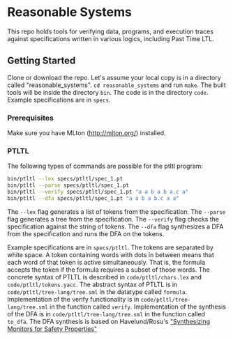 # Reasonable Systems 

This repo holds tools for verifying data, programs, and execution traces 
against specifications written in various logics, including Past Time LTL.

## Getting Started
Clone or download the repo.  Let's assume your local copy is in a directory called "reasonable_systems".  `cd reasonable_systems` and run `make`.  The built tools will be inside the directory `bin`.  The code is in the directory `code`.  Example specifications are in `specs`.

### Prerequisites
Make sure you have MLton (http://mlton.org/) installed.


### PTLTL
The following types of commands are possible for the ptltl program:
```bash
bin/ptltl --lex specs/ptltl/spec_1.pt
bin/ptltl --parse specs/ptltl/spec_1.pt
bin/ptltl --verify specs/ptltl/spec_1.pt "a a b a b a.c a"
bin/ptltl --dfa specs/ptltl/spec_1.pt "a a b a b.c a a"
```

The `--lex` flag generates a list of tokens from the specification.
The `--parse` flag generates a tree from the specification.
The `--verify` flag checks the specification against the string of tokens.
The `--dfa` flag synthesizes a DFA from the specification and runs the DFA on the tokens.

Example specifications are in `specs/ptltl`.  The tokens are separated by white space.  A token containing words with dots in between means that each word of that token is active simultaneously.  That is, the formula accepts the token if the formula requires a subset of those words.
The concrete syntax of PTLTL is described in `code/ptltl/chars.lex` and `code/ptltl/tokens.yacc`.
The abstract syntax of PTLTL is in  `code/ptltl/tree-lang/tree.sml` in the datatype called `formula`.
Implementation of the verify functionality is in `code/ptltl/tree-lang/tree.sml` in the function called `verify`.
Implementation of the synthesis of the DFA is in `code/ptltl/tree-lang/tree.sml` in the function called `to_dfa`.
The DFA synthesis is based on Havelund/Rosu's ["Synthesizing Monitors for Safety Properties"](https://ti.arc.nasa.gov/m/pub-archive/345h/0345%20(Havelund).pdf)
